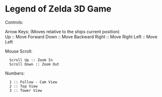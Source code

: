 Legend of Zelda 3D Game
=========================

Controls:

   Arrow Keys:
      (Moves relative to the ships current position)   
      Up :: Move Forward
      Down :: Move Backward
      Right :: Move Right
      Left :: Move Left

   Mouse Scroll:

      Scroll Up :: Zoom In
      Scroll Down :: Zoom Out

   Numbers:

      1 :: Follow - Cam View
      2 :: Top View
      3 :: Tower View



